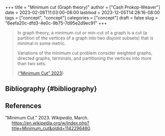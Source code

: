 +++
title = "Minimum cut (Graph theory)"
author = ["Cash Prokop-Weaver"]
date = 2023-02-08T11:03:00-08:00
lastmod = 2023-12-05T14:28:16-08:00
tags = ["concept", "concept"]
categories = ["concept"]
draft = false
slug = "6eefa20c-dfd3-4e0c-9b75-7d95e2d9ec91"
+++

> In graph theory, a minimum cut or min-cut of a graph is a cut (a partition of the vertices of a graph into two disjoint subsets) that is minimal in some metric.
>
> Variations of the minimum cut problem consider weighted graphs, directed graphs, terminals, and partitioning the vertices into more than two sets.
>
> (<a href="#citeproc_bib_item_1">“Minimum Cut” 2023</a>)


## Bibliography {#bibliography}

## References

<style>.csl-entry{text-indent: -1.5em; margin-left: 1.5em;}</style><div class="csl-bib-body">
  <div class="csl-entry"><a id="citeproc_bib_item_1"></a>“Minimum Cut.” 2023. <i>Wikipedia</i>, March. <a href="https://en.wikipedia.org/w/index.php?title=Minimum_cut&oldid=1142296460">https://en.wikipedia.org/w/index.php?title=Minimum_cut&#38;oldid=1142296460</a>.</div>
</div>
